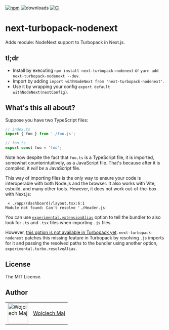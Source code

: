 [![npm](https://img.shields.io/npm/v/next-turbopack-nodenext.svg)](https://www.npmjs.com/package/next-turbopack-nodenext) ![downloads](https://img.shields.io/npm/dt/next-turbopack-nodenext.svg) [![CI](https://github.com/wojtekmaj/next-turbopack-nodenext/actions/workflows/ci.yml/badge.svg)](https://github.com/wojtekmaj/next-turbopack-nodenext/actions)

# next-turbopack-nodenext

Adds module: NodeNext support to Turbopack in Next.js.

## tl;dr

- Install by executing `npm install next-turbopack-nodenext` or `yarn add next-turbopack-nodenext --dev`.
- Import by adding `import withNodeNext from 'next-turbopack-nodenext'`.
- Use it by wrapping your config `export default withNodeNext(nextConfig)`.

## What's this all about?

Suppose you have two TypeScript files:

```ts
// index.ts
import { foo } from './foo.js';
```

```ts
// foo.ts
export const foo = 'foo';
```

Note how despite the fact that `foo.ts` is a TypeScript file, it is imported, somewhat counterintuitively, as a JavaScript file. That's because after it is compiled, it _will be_ a JavaScript file.

This way of importing files is the only way to ensure your code is interoperable with both Node.js and the browser. It also works with Vite, esbuild, and many other tools. However, it does not work out-of-the-box with Next.js:

```
 ⨯ ./app/(dashboard)/layout.tsx:6:1
Module not found: Can't resolve './Header.js'
```

You can use [`experimental.extensionAlias`](https://webpack.js.org/configuration/resolve/#resolveextensionalias) option to tell the bundler to also look for `.ts` and `.tsx` files when importing `.js` files.

However, [this option is not available in Turbopack yet](https://github.com/vercel/turbo/issues/4807). `next-turbopack-nodenext` patches this missing feature in Turbopack by resolving `.js` imports for it and passing the resolved paths to the bundler using another option, `experimental.turbo.resolveAlias`.

## License

The MIT License.

## Author

<table>
  <tr>
    <td >
      <img src="https://avatars.githubusercontent.com/u/5426427?v=4&s=128" width="64" height="64" alt="Wojciech Maj">
    </td>
    <td>
      <a href="https://github.com/wojtekmaj">Wojciech Maj</a>
    </td>
  </tr>
</table>
